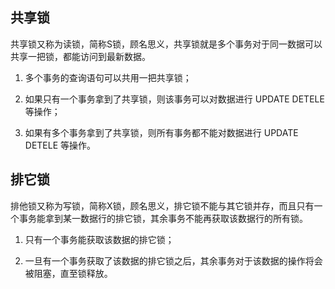 ## 共享锁

共享锁又称为读锁，简称S锁，顾名思义，共享锁就是多个事务对于同一数据可以共享一把锁，都能访问到最新数据。

1. 多个事务的查询语句可以共用一把共享锁；

1. 如果只有一个事务拿到了共享锁，则该事务可以对数据进行 UPDATE DETELE 等操作；

1. 如果有多个事务拿到了共享锁，则所有事务都不能对数据进行 UPDATE DETELE 等操作。







## 排它锁

排他锁又称为写锁，简称X锁，顾名思义，排它锁不能与其它锁并存，而且只有一个事务能拿到某一数据行的排它锁，其余事务不能再获取该数据行的所有锁。

1. 只有一个事务能获取该数据的排它锁；

1. 一旦有一个事务获取了该数据的排它锁之后，其余事务对于该数据的操作将会被阻塞，直至锁释放。